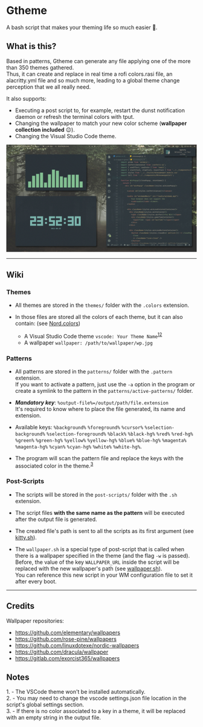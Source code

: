 # Gtheme
A bash script that makes your theming life so much easier 🎨.

## What is this?

Based in patterns, Gtheme can generate any file applying one of the more than 350 themes gathered.  
Thus, it can create and replace in real time a rofi colors.rasi file, an alacritty.yml file and so much more, leading
to a global theme change perception that we all really need.

It also supports:
* Executing a post script to, for example, restart the dunst notification daemon or refresh the terminal colors with tput.
* Changing the wallpaper to match your new color scheme (**wallpaper collection included** 😉).
* Changing the Visual Studio Code theme.


![Gif](screenshots/gif.gif)


***

## Wiki

### Themes

* All themes are stored in the `themes/` folder with the `.colors` extension.  

* In those files are stored all the colors of each theme, but it can also contain: (see [Nord.colors](https://github.com/daavidrgz/gtheme/tree/master/themes/Nord.colors))
	* A Visual Studio Code theme `vscode: Your Theme Name`<sup>[1](#vscode_theme)</sup><sup>[2](#vscode_theme_2)</sup>
	* A wallpaper `wallpaper: /path/to/wallpaper/wp.jpg`

### Patterns

* All patterns are stored in the `patterns/` folder with the `.pattern` extension.  
If you want to activate a pattern, just use the `-a` option in the program or create a symlink to the pattern in the `patterns/active-patterns/` folder.

* ***Mandatory key***: `%output-file%=/output/path/file.extension`  
It's required to know where to place the file generated, its name and extension.

* Available keys: `%background%` `%foreground%` `%cursor%` `%selection-background%` `%selection-foreground%` `%black%` `%black-hg%` `%red%` `%red-hg%` `%green%` `%green-hg%` `%yellow%` `%yellow-hg%` `%blue%` `%blue-hg%` `%magenta%` `%magenta-hg%` `%cyan%` `%cyan-hg%` `%white%` `%white-hg%`.

* The program will scan the pattern file and replace the keys with the associated color in the theme.<sup>[3](#no_color)</sup>

### Post-Scripts

* The scripts will be stored in the `post-scripts/` folder with the `.sh` extension.  

* The script files **with the same name as the pattern** will be executed after the output file is generated.   

* The created file's path is sent to all the scripts as its first argument (see [kitty.sh](https://github.com/daavidrgz/gtheme/tree/master/post-scripts/kitty.sh)). 

* The `wallpaper.sh` is a special type of post-script that is called when there is a wallpaper specified in the theme (and the flag `-w` is passed).
Before, the value of the key `WALLPAPER_URL` inside the script will be replaced with the new wallpaper's path (see [wallpaper.sh](https://github.com/daavidrgz/gtheme/tree/master/post-scripts/wallpaper.sh)).  
You can reference this new script in your WM configuration file to set it after every boot.

***

## Credits

Wallpaper repositories:
* https://github.com/elementary/wallpapers
* https://github.com/rose-pine/wallpapers
* https://github.com/linuxdotexe/nordic-wallpapers
* https://github.com/dracula/wallpaper
* https://gitlab.com/exorcist365/wallpapers

## Notes

<a name="vscode_theme">1. - </a>The VSCode theme won't be installed automatically.  
<a name="vscode_theme_2">2. - </a>You may need to change the vscode settings.json file location in the script's global settings section.  
<a name="no_color">3. - </a>If there is no color associated to a key in a theme, it will be replaced with an empty string in the output file.
